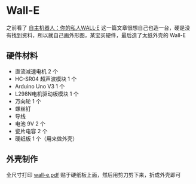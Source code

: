 # Wall-E

之前看了 [自主机器人：你的私人WALL·E](http://www.geekfan.net/13924/) 这一篇文章很想自己也造一台，硬是没有找到资料，所以就自己画外形图，某宝买硬件，最后造了太纸外壳的 Wall-E

## 硬件材料

* 直流减速电机 2 个
* HC-SR04 超声波模块 1 个
* Arduino Uno V3 1 个
* L298N电机驱动板模块 1 个
* 万向轮 1 个
* 螺丝钉
* 导线
* 电池 9V 2 个
* 瓷片电容 2 个
* 硬纸板 1 个（用来做外壳）

## 外壳制作

全尺寸打印 [wall-e.pdf](https://github.com/Lupino/Wall-E/blob/master/wall-e.pdf)
贴于硬纸板上面，然后用剪刀剪下来，折成外壳即可
